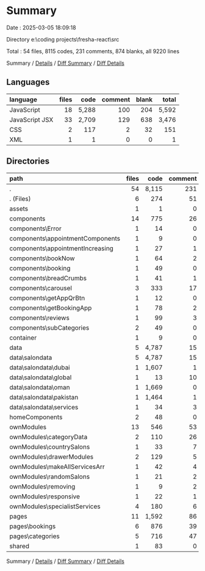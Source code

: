 # Summary

Date : 2025-03-05 18:09:18

Directory e:\\coding projects\\fresha-react\\src

Total : 54 files,  8115 codes, 231 comments, 874 blanks, all 9220 lines

Summary / [Details](details.md) / [Diff Summary](diff.md) / [Diff Details](diff-details.md)

## Languages
| language | files | code | comment | blank | total |
| :--- | ---: | ---: | ---: | ---: | ---: |
| JavaScript | 18 | 5,288 | 100 | 204 | 5,592 |
| JavaScript JSX | 33 | 2,709 | 129 | 638 | 3,476 |
| CSS | 2 | 117 | 2 | 32 | 151 |
| XML | 1 | 1 | 0 | 0 | 1 |

## Directories
| path | files | code | comment | blank | total |
| :--- | ---: | ---: | ---: | ---: | ---: |
| . | 54 | 8,115 | 231 | 874 | 9,220 |
| . (Files) | 6 | 274 | 51 | 59 | 384 |
| assets | 1 | 1 | 0 | 0 | 1 |
| components | 14 | 775 | 26 | 155 | 956 |
| components\\Error | 1 | 14 | 0 | 2 | 16 |
| components\\appointmentComponents | 1 | 9 | 0 | 5 | 14 |
| components\\appointmentIncreasing | 1 | 27 | 1 | 6 | 34 |
| components\\bookNow | 1 | 64 | 2 | 19 | 85 |
| components\\booking | 1 | 49 | 0 | 6 | 55 |
| components\\breadCrumbs | 1 | 41 | 1 | 7 | 49 |
| components\\carousel | 3 | 333 | 17 | 62 | 412 |
| components\\getAppQrBtn | 1 | 12 | 0 | 1 | 13 |
| components\\getBookingApp | 1 | 78 | 2 | 14 | 94 |
| components\\reviews | 1 | 99 | 3 | 19 | 121 |
| components\\subCategories | 2 | 49 | 0 | 14 | 63 |
| container | 1 | 9 | 0 | 2 | 11 |
| data | 5 | 4,787 | 15 | 70 | 4,872 |
| data\\salondata | 5 | 4,787 | 15 | 70 | 4,872 |
| data\\salondata\\dubai | 1 | 1,607 | 1 | 21 | 1,629 |
| data\\salondata\\global | 1 | 13 | 10 | 11 | 34 |
| data\\salondata\\oman | 1 | 1,669 | 0 | 8 | 1,677 |
| data\\salondata\\pakistan | 1 | 1,464 | 1 | 18 | 1,483 |
| data\\salondata\\services | 1 | 34 | 3 | 12 | 49 |
| homeComponents | 2 | 48 | 0 | 13 | 61 |
| ownModules | 13 | 546 | 53 | 138 | 737 |
| ownModules\\categoryData | 2 | 110 | 26 | 20 | 156 |
| ownModules\\countrySalons | 1 | 33 | 7 | 12 | 52 |
| ownModules\\drawerModules | 2 | 129 | 5 | 24 | 158 |
| ownModules\\makeAllServicesArr | 1 | 42 | 4 | 10 | 56 |
| ownModules\\randomSalons | 1 | 21 | 2 | 8 | 31 |
| ownModules\\removing | 1 | 9 | 2 | 4 | 15 |
| ownModules\\responsive | 1 | 22 | 1 | 2 | 25 |
| ownModules\\specialistServices | 4 | 180 | 6 | 58 | 244 |
| pages | 11 | 1,592 | 86 | 428 | 2,106 |
| pages\\bookings | 6 | 876 | 39 | 256 | 1,171 |
| pages\\categories | 5 | 716 | 47 | 172 | 935 |
| shared | 1 | 83 | 0 | 9 | 92 |

Summary / [Details](details.md) / [Diff Summary](diff.md) / [Diff Details](diff-details.md)
